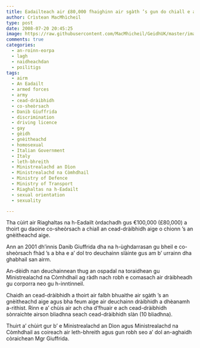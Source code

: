 ```yaml
---
title: Eadailteach air £80,000 fhaighinn air sgàth ’s gun do chiall e an cead-dràibhidh aige o chionn ’s gu bheil e co-sheòrsach
author: Crìstean MacMhìcheil
type: post
date: 2008-07-20 20:45:25
image: https://raw.githubusercontent.com/MacMhicheil/GeidhUK/master/images/2008-07-20-eadailteach-air-80000-fhaighinn-air-sgath-s-gun-do-chiall-e-an-cead-draibhidh-aige-o-chionn-s-gu-bheil-e-co-sheorsach.jpg
comments: true
categories:
  - an-roinn-eorpa
  - lagh
  - naidheachdan
  - poilitigs
tags:
  - airm
  - An Eadailt
  - armed forces
  - army
  - cead-dràibhidh
  - co-sheòrsach
  - Danib Giuffrida
  - discrimination
  - driving licence
  - gay
  - gèidh
  - gnèitheachd
  - homosexual
  - Italian Government
  - Italy
  - leth-bhreith
  - Ministrealachd an Dìon
  - Ministrealachd na Còmhdhail
  - Ministry of Defence
  - Ministry of Transport
  - Riaghaltas na h-Eadailt
  - sexual orientation
  - sexuality

---
```

Tha cùirt air Riaghaltas na h-Eadailt òrdachadh gus €100,000 (£80,000) a thoirt gu daoine co-sheòrsach a chiall an cead-dràibhidh aige o chionn &#8217;s an gnèitheachd aige.

<!--more-->

Ann an 2001 dh&#8217;innis Danib Giuffrida dha na h-ùghdarrasan gu bheil e co-sheòrsach fhàd &#8217;s a bha e a&#8217; dol tro deuchainn slàinte gus am b&#8217; urrainn dha ghabhail san airm.

An-dèidh nan deuchainnean thug an ospadal na toraidhean gu Ministrealachd na Còmhdhail ag ràdh nach robh e comasach air dràibheadh gu corporra neo gu h-inntinneil.

Chaidh an cead-dràibhidh a thoirt air falbh bhuaithe air sgàth &#8217;s an gnèitheachd aige agus bha feum aige air deuchainn dràibhidh a dhèanamh a-rithist. Rinn e a&#8217; chùis air ach cha d&#8217;fhuair e ach cead-dràibhidh sònraichte airson bliadhna seach cead-dràibhidh slàn (10 bliadhna).

Thuirt a&#8217; chùirt gur b&#8217; e Ministrealachd an Dìon agus Ministrealachd na Còmhdhail as coireach air leth-bhreith agus gun robh seo a&#8217; dol an-aghaidh còraichean Mgr Giuffrida.
